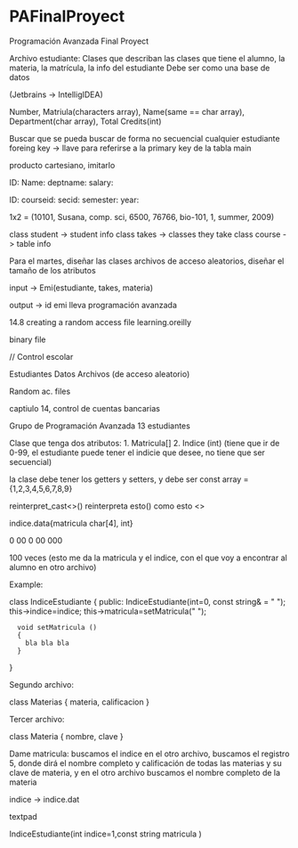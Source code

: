 # PAFinalProyect
Programación Avanzada Final Proyect


Archivo estudiante:
  Clases que describan las clases que tiene el alumno, la materia, la matrícula, la info del estudiante
  Debe ser como una base de datos
  
  (Jetbrains -> IntelligIDEA)
  
  Number, Matriula(characters array), Name(same == char array), Department(char array), Total Credits(int)
  
  Buscar que se pueda buscar de forma no secuencial cualquier estudiante
  foreing key -> llave para referirse a la primary key de la tabla main
  
producto cartesiano, imitarlo

ID: 
Name:
deptname: 
salary:

ID:
courseid:
secid:
semester:
year:


1x2 = (10101, Susana, comp. sci, 6500, 76766, bio-101, 1, summer, 2009)

class student -> student info
class takes -> classes they take
class course -> table info

Para el martes, diseñar las clases
archivos de acceso aleatorios, diseñar el tamaño de los atributos

input -> Emi(estudiante, takes, materia)

output -> id emi lleva programación avanzada


14.8 creating a random access file
learning.oreilly

binary file

// Control escolar

Estudiantes
Datos
Archivos (de acceso aleatorio)

Random ac. files

captiulo 14, control de cuentas bancarias

Grupo de Programación Avanzada
13 estudiantes


Clase que tenga dos atributos: 1. Matricula[] 2. Indice (int) (tiene que ir de 0-99, el estudiante
puede tener el indicie que desee, no tiene que ser secuencial)

la clase debe tener los getters y setters, y debe ser const
  array = {1,2,3,4,5,6,7,8,9}


  reinterpret_cast<>()  reinterpreta esto() como esto <>

  indice.data{matricula char[4], int}

  0 00 0 00  000 

  100 veces (esto me da la matricula y el indice, con el que voy a encontrar al alumno en otro archivo)

  Example:

  class IndiceEstudiante
  {
    public:
      IndiceEstudiante(int=0, const string& = " ");
      this->indice=indice;
      this->matricula=setMatricula(" ");

      void setMatricula ()
      {
        bla bla bla
      }
  }

  Segundo archivo:

  class Materias
  {
    materia, calificacion
  }

  Tercer archivo:

  class Materia
  {
    nombre, clave
  }


  Dame matricula: buscamos el indice en el otro archivo, buscamos el registro 5, donde dirá el nombre completo y calificación de 
  todas las materias y su clave de materia, y en el otro archivo buscamos el nombre completo de la materia

  indice -> indice.dat

  textpad

  IndiceEstudiante(int indice=1,const string matricula )


